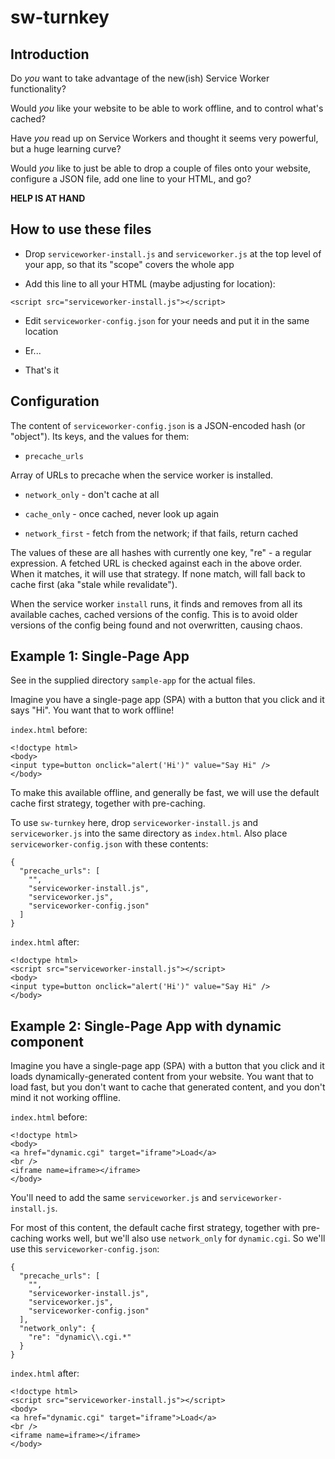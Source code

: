 # sw-turnkey

## Introduction

Do *you* want to take advantage of the new(ish) Service Worker
functionality?

Would *you* like your website to be able to work offline, and to
control what's cached?

Have *you* read up on Service Workers and thought it seems very powerful, but a huge learning curve?

Would *you* like to just be able to drop a couple of files onto your
website, configure a JSON file, add one line to your HTML, and go?

**HELP IS AT HAND**

## How to use these files

* Drop `serviceworker-install.js` and `serviceworker.js` at the top level of your app, so that its "scope" covers the whole app

* Add this line to all your HTML (maybe adjusting for location):

```
<script src="serviceworker-install.js"></script>
```

* Edit `serviceworker-config.json` for your needs and put it in the
same location

* Er...

* That's it

## Configuration

The content of `serviceworker-config.json` is a JSON-encoded hash (or
"object"). Its keys, and the values for them:

* `precache_urls`

Array of URLs to precache when the service worker is installed.

* `network_only` - don't cache at all

* `cache_only` - once cached, never look up again

* `network_first` - fetch from the network; if that fails, return cached

The values of these are all hashes with currently one key, "re" - a
regular expression. A fetched URL is checked against each in the above
order. When it matches, it will use that strategy. If none match, will
fall back to cache first (aka "stale while revalidate").

When the service worker `install` runs, it finds and removes from all its
available caches, cached versions of the config. This is to avoid older
versions of the config being found and not overwritten, causing chaos.

## Example 1: Single-Page App

See in the supplied directory `sample-app` for the actual files.

Imagine you have a single-page app (SPA) with a button that you click
and it says "Hi". You want that to work offline!

`index.html` before:

```
<!doctype html>
<body>
<input type=button onclick="alert('Hi')" value="Say Hi" />
</body>
```

To make this available offline, and generally be fast, we will use the
default cache first strategy, together with pre-caching.

To use `sw-turnkey` here, drop `serviceworker-install.js` and
`serviceworker.js` into the same directory as `index.html`.
Also place `serviceworker-config.json` with these contents:

```
{
  "precache_urls": [
    "",
    "serviceworker-install.js",
    "serviceworker.js",
    "serviceworker-config.json"
  ]
}
```

`index.html` after:

```
<!doctype html>
<script src="serviceworker-install.js"></script>
<body>
<input type=button onclick="alert('Hi')" value="Say Hi" />
</body>
```

## Example 2: Single-Page App with dynamic component

Imagine you have a single-page app (SPA) with a button that you click
and it loads dynamically-generated content from your website. You want
that to load fast, but you don't want to cache that generated content,
and you don't mind it not working offline.

`index.html` before:

```
<!doctype html>
<body>
<a href="dynamic.cgi" target="iframe">Load</a>
<br />
<iframe name=iframe></iframe>
</body>
```

You'll need to add the same `serviceworker.js` and `serviceworker-install.js`.

For most of this content, the default cache first strategy,
together with pre-caching works well, but we'll also use `network_only`
for `dynamic.cgi`. So we'll use this `serviceworker-config.json`:

```
{
  "precache_urls": [
    "",
    "serviceworker-install.js",
    "serviceworker.js",
    "serviceworker-config.json"
  ],
  "network_only": {
    "re": "dynamic\\.cgi.*"
  }
}
```

`index.html` after:

```
<!doctype html>
<script src="serviceworker-install.js"></script>
<body>
<a href="dynamic.cgi" target="iframe">Load</a>
<br />
<iframe name=iframe></iframe>
</body>
```
